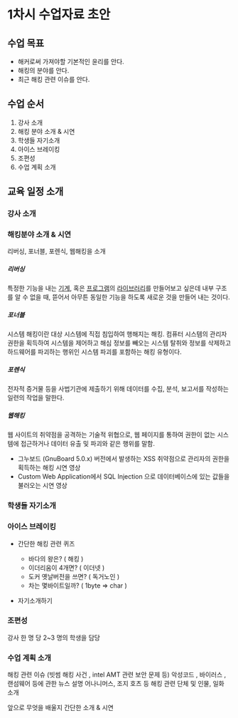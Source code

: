 # 1차시 수업자료 초안

## 수업 목표

- 해커로써 가져야할 기본적인 윤리를 안다.
- 해킹의 분야를 안다.
- 최근 해킹 관련 이슈를 안다.

## 수업 순서

1. 강사 소개
2. 해킹 분야 소개 & 시연
3. 학생들 자기소개
4. 아이스 브레이킹
5. 조편성
6. 수업 계획 소개



## 교육 일정 소개

### 강사 소개



### 해킹분야 소개 & 시연

리버싱, 포너블, 포렌식, 웹해킹을 소개

##### 리버싱

특정한 기능을 내는 [기계](https://namu.wiki/w/%EA%B8%B0%EA%B3%84), 혹은 [프로그램](https://namu.wiki/w/%ED%94%84%EB%A1%9C%EA%B7%B8%EB%9E%A8)의 [라이브러리](https://namu.wiki/w/%EB%9D%BC%EC%9D%B4%EB%B8%8C%EB%9F%AC%EB%A6%AC)를 만들어보고 싶은데 내부 구조를 알 수 없을 때, 뜯어서 아무튼 동일한 기능을 하도록 새로운 것을 만들어 내는 것이다.  

##### 포너블

시스템 해킹이란 대상 시스템에 직접 침입하여 행해지는 해킹. 컴퓨터 시스템의 관리자 권한을 획득하여 시스템을 제어하고 해심 정보를 빼오는 시스템 탈취와 정보를 삭제하고 하드웨어를 파괴하는 행위인 시스템 파괴를 포함하는 해킹 유형이다.  

#####  포렌식

전자적 증거물 등을 사법기관에 제출하기 위해 데이터를 수집, 분석, 보고서를 작성하는 일련의 작업을 말한다.

#####  웹해킹

웹 사이트의 취약점을 공격하는 기술적 위협으로, 웹 페이지를 통하여 권한이 없는 시스템에 접근하거나 데이터 유출 및 파괴와 같은 행위를 말함.

- 그누보드 (GnuBoard 5.0.x) 버전에서 발생하는 XSS 취약점으로 관리자의 권한을 획득하는 해킹 시연 영상
- Custom Web Application에서 SQL Injection 으로 데이터베이스에 있는 값들을 불러오는 시연 영상



### 학생들 자기소개

### 아이스 브레이킹

- 간단한 해킹 관련 퀴즈

  * 바다의 왕은? ( 해킹 )

  - 이더리움이 4개면? ( 이더넷 )
  - 도커 옛날버전을 쓰면? ( 독거노인 )
  - 차는 몇바이트일까? ( 1byte => char )

- 자기소개하기

### 조편성

강사 한 명 당 2~3 명의 학생을 담당

### 수업 계획 소개

해킹 관련 이슈 (빗썸 해킹 사건 , intel AMT 관련 보안 문제 등)
악성코드 , 바이러스 , 랜섬웨어 등에 관한 뉴스 설명
어나니머스, 조지 호츠 등 해킹 관련 단체 및 인물, 일화 소개

앞으로 무엇을 배울지 간단한 소개 & 시연



